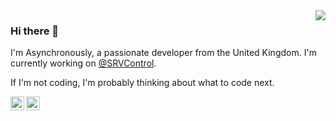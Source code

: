 <img align='right' src="https://github-readme-stats.vercel.app/api?username=Asynchronously&show_icons=true">

### Hi there 👋

I'm Asynchronously, a passionate developer from the United Kingdom. I'm currently working on [@SRVControl](https://github.com/SRVControl).

If I'm not coding, I'm probably thinking about what to code next.

<a href="https://twitter.com/_Wardle_">
  <img align="left" alt="My Twitter" width="22px" src="https://cdn.jsdelivr.net/npm/simple-icons@v3/icons/twitter.svg" />
</a>
<a href="https://github.com/Asynchronously">
  <img align="left" alt="My GitHub" width="22px" src="https://cdn.jsdelivr.net/npm/simple-icons@v3/icons/github.svg" />
</a>

<!--
**Asynchronously/Asynchronously** is a ✨ _special_ ✨ repository because its `README.md` (this file) appears on your GitHub profile.

Here are some ideas to get you started:

- 🔭 I’m currently working on ...
- 🌱 I’m currently learning ...
- 👯 I’m looking to collaborate on ...
- 🤔 I’m looking for help with ...
- 💬 Ask me about ...
- 📫 How to reach me: ...
- 😄 Pronouns: ...
- ⚡ Fun fact: ...
-->
